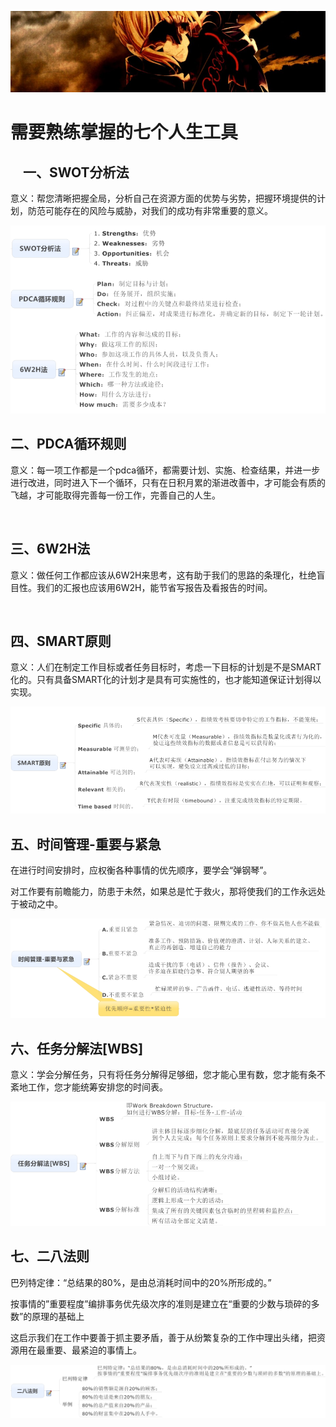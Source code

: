 [![header](../../../assets/header13.jpg)](https://yuenshome.github.io)

# 需要熟练掌握的七个人生工具

<h2>    <strong>一、SWOT分析法</strong></h2>
意义：帮您清晰把握全局，分析自己在资源方面的优势与劣势，把握环境提供的计划，防范可能存在的风险与威胁，对我们的成功有非常重要的意义。

![tools](./assets/tool1.png)

<!--more-->
<h2><strong>二、PDCA循环规则</strong></h2>
意义：每一项工作都是一个pdca循环，都需要计划、实施、检查结果，并进一步进行改进，同时进入下一个循环，只有在日积月累的渐进改善中，才可能会有质的飞越，才可能取得完善每一份工作，完善自己的人生。

&nbsp;
<h2><strong>三、6W2H法</strong></h2>
意义：做任何工作都应该从6W2H来思考，这有助于我们的思路的条理化，杜绝盲目性。我们的汇报也应该用6W2H，能节省写报告及看报告的时间。

&nbsp;
<h2><strong>四、SMART原则</strong></h2>
意义：人们在制定工作目标或者任务目标时，考虑一下目标的计划是不是SMART化的。只有具备SMART化的计划才是具有可实施性的，也才能知道保证计划得以实现。

![tools](./assets/tool2.png)

<h2><strong>五、时间管理-重要与紧急</strong></h2>
在进行时间安排时，应权衡各种事情的优先顺序，要学会“弹钢琴”。

对工作要有前瞻能力，防患于未然，如果总是忙于救火，那将使我们的工作永远处于被动之中。

![tools](./assets/tool3.png)

<h2><strong>六、任务分解法[WBS]</strong></h2>
意义：学会分解任务，只有将任务分解得足够细，您才能心里有数，您才能有条不紊地工作，您才能统筹安排您的时间表。

![tools](./assets/tool4.png)

<h2><strong>七、二八法则</strong></h2>
巴列特定律：“总结果的80%，是由总消耗时间中的20%所形成的。”

按事情的”重要程度”编排事务优先级次序的准则是建立在“重要的少数与琐碎的多数”的原理的基础上

这启示我们在工作中要善于抓主要矛盾，善于从纷繁复杂的工作中理出头绪，把资源用在最重要、最紧迫的事情上。

![tools](./assets/tool5.png)

